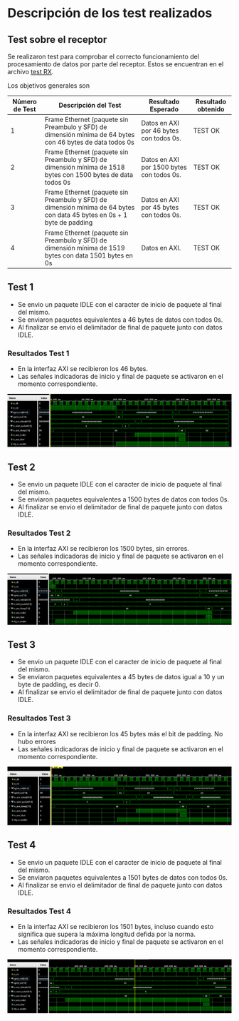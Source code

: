 # Descripción de los test realizados

## Test sobre el receptor

Se realizaron test para comprobar el correcto funcionamiento del procesamiento de datos por parte del receptor. Estos se encuentran en el archivo [test RX](eth_mac_10g_rx_tb.v).

Los objetivos generales son

| Número de Test | Descripción del Test                                                                 | Resultado Esperado                                    | Resultado obtenido      |
|----------------|--------------------------------------------------------------------------------------|------------------------------------------------------|----------------|
| 1              | Frame Ethernet (paquete sin Preambulo y SFD) de dimensión mínima de 64 bytes con 46 bytes de data todos 0s  | Datos en AXI por 46 bytes con todos 0s.               | TEST OK        |
| 2              | Frame Ethernet (paquete sin Preambulo y SFD) de dimensión mínima de 1518 bytes con 1500 bytes de data todos 0s | Datos en AXI por 1500 bytes con todos 0s.             | TEST OK        |
| 3              | Frame Ethernet (paquete sin Preambulo y SFD) de dimensión mínima de 64 bytes con data 45 bytes en 0s + 1 byte de padding | Datos en AXI por 45 bytes con todos 0s.               | TEST OK        |
| 4              | Frame Ethernet (paquete sin Preambulo y SFD) de dimensión mínima de 1519 bytes con data 1501 bytes en 0s | Datos en AXI. | TEST OK        |

## Test 1
- Se envio un paquete IDLE con el caracter de inicio de paquete al final del mismo.
- Se enviaron paquetes equivalentes a 46 bytes de datos con todos 0s.
- Al finalizar se envio el delimitador de final de paquete junto con datos IDLE.

### Resultados Test 1

- En la interfaz AXI se recibieron los 46 bytes.
- Las señales indicadoras de inicio y final de paquete se activaron en el momento correspondiente.

![Test1](<img/Waveform-TEST1.png>)

## Test 2
- Se envio un paquete IDLE con el caracter de inicio de paquete al final del mismo.
- Se enviaron paquetes equivalentes a 1500 bytes de datos con todos 0s.
- Al finalizar se envio el delimitador de final de paquete junto con datos IDLE.

### Resultados Test 2

- En la interfaz AXI se recibieron los 1500 bytes, sin errores.
- Las señales indicadoras de inicio y final de paquete se activaron en el momento correspondiente.

![Test2](<img/Waveform-TEST2.png>)

## Test 3
- Se envio un paquete IDLE con el caracter de inicio de paquete al final del mismo.
- Se enviaron paquetes equivalentes a 45 bytes de datos igual a 10 y un byte de padding, es decir 0.
- Al finalizar se envio el delimitador de final de paquete junto con datos IDLE.

### Resultados Test 3

- En la interfaz AXI se recibieron los 45 bytes más el bit de padding. No hubo errores
- Las señales indicadoras de inicio y final de paquete se activaron en el momento correspondiente.

![Test3](<img/Waveform-TEST3.png>)

## Test 4
- Se envio un paquete IDLE con el caracter de inicio de paquete al final del mismo.
- Se enviaron paquetes equivalentes a 1501 bytes de datos con todos 0s.
- Al finalizar se envio el delimitador de final de paquete junto con datos IDLE.

### Resultados Test 4

- En la interfaz AXI se recibieron los 1501 bytes, incluso cuando esto significa que supera la máxima longitud defida por la norma.
- Las señales indicadoras de inicio y final de paquete se activaron en el momento correspondiente.

![Test4](<img/Waveform-TEST4.png>)
